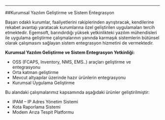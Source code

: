 - - -
##Kurumsal Yazılım Geliştirme ve Sistem Entegrasyon


Başarı odaklı kurumlar, faaliyetlerini rakiplerinden ayrıştıracak, kendilerine rekabet avantajı yaratacak kurumlarına özel geliştirilen uygulamaları tercih etmektedir. Egemsoft, barındırdığı yüksek yetkinlikteki yazılım mühendisleri ile uygulama geliştirme çalışmalarının yanında karmaşık sistemlerin bütünsel olarak çalışmasını sağlayan sistem entegrasyon hizmetini de vermektedir.

**Kurumsal Yazılım Geliştirme ve Sistem Entegrasyon Yetkinliği:**

- OSS (FCAPS, Inventory, NMS, EMS..) araçları geliştirme ve entegrasyonu
- Orta katman geliştirme
- Mevcut altyapılar üzerinde hazır ürünlerin entegrasyonu
- Kurumsal Uygulama Geliştirme

Bu alandaki çalışmalarımız kapsamında aşağıdaki ürünler geliştirilmiştir:

- IPAM – IP Adres Yönetim Sistemi
- Kota Raporlama Sistemi
- Modem Arıza Tespit Platformu
 
